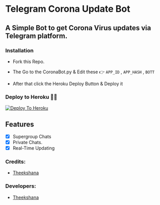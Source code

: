 # Telegram Corona Update Bot 

## A Simple Bot to get Corona Virus updates via Telegram platform.

### Installation

* Fork this Repo.

* The Go to the CoronaBot.py & Edit these 👉
                       ```APP_ID``` , ```APP_HASH``` , ```BOTT```
                       
* After that click the Heroku Deploy Button & Deploy it 


### Deploy to Heroku 🏃‍♂

[![Deploy To Heroku](https://www.herokucdn.com/deploy/button.svg)](https://heroku.com/deploy?template=https://github.com/ImTheekshana126/Covide-Updates-TG-Bot)


## Features
-   [x] Supergroup Chats
-   [x] Private Chats.
-   [x] Real-Time Updating

### Credits:

- [Theekshana](https://github.com/ImTheekshana126)

### Developers:

-  [Theekshana](https://t.me/ImTheekshana)
